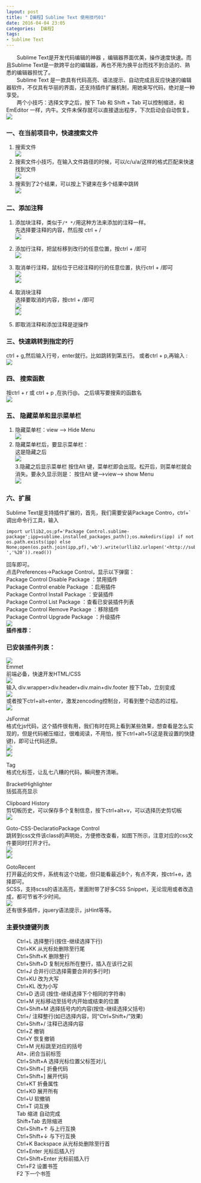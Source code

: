 ```yaml
---
layout: post
title: "【编程】Sublime Text 使用技巧01"
date: 2016-04-04 23:05
categories: 【编程】
tags:
- Sublime Text
---
```

　　Sublime Text是开发代码编辑的神器 ，编辑器界面优美，操作速度快速。而且Sublime Text是一款跨平台的编辑器，再也不用为换平台而找不到合适的、熟悉的编辑器担忧了。  
　　Sublime Text 是一款具有代码高亮、语法提示、自动完成且反应快速的编辑器软件，不仅具有华丽的界面，还支持插件扩展机制，用她来写代码，绝对是一种享受。  
　　两个小技巧：选择文字之后，按下 Tab 和 Shift + Tab 可以控制缩进，和 EmEditor 一样，内牛。文件未保存就可以直接退出程序，下次启动会自动恢复。  
![](http://upload.gezila.com/data/20130622/27991371863700.png)  

### 一、在当前项目中，快速搜索文件  
1. 搜索文件  
![](http://upload.gezila.com/data/20130622/46151371863700.png)  
2. 搜索文件小技巧，在输入文件路径的时候，可以/c/u/a/这样的格式匹配来快速找到文件  
![](http://upload.gezila.com/data/20130622/42221371863701.png)  
3. 搜索到了2个结果，可以按上下键来在多个结果中跳转  
![](http://upload.gezila.com/data/20130622/87551371863701.png)  

### 二、添加注释  
1. 添加块注释，类似于`/* */`用这种方法来添加的注释一样。  
先选择要注释的内容，然后按 ctrl + /  
![](http://upload.gezila.com/data/20130622/32961371863701.png)  

2. 添加行注释，把鼠标移到改行的任意位置，按ctrl + /即可  
![](http://upload.gezila.com/data/20130622/93941371863702.png)  
3. 取消单行注释，鼠标位于已经注释的行的任意位置，执行ctrl + /即可  
![](http://upload.gezila.com/data/20130622/32641371863702.png)  
![](http://upload.gezila.com/data/20130622/99301371863702.png)  
4. 取消块注释  
选择要取消的内容，按ctrl + /即可  
![](http://upload.gezila.com/data/20130622/45551371863702.png)  
![](http://upload.gezila.com/data/20130622/72001371863702.png)  
5. 即取消注释和添加注释是逆操作  

### 三、快速跳转到指定的行  
ctrl + g,然后输入行号，enter就行。比如跳转到第五行。 或者ctrl + p,再输入 :  
![](http://upload.gezila.com/data/20130622/22861371863703.png)  

### 四、 搜索函数  
按ctrl + r 或 ctrl + p ,在执行@。 之后填写要搜索的函数名  
![](http://upload.gezila.com/data/20130622/89771371863703.png)  

### 五、 隐藏菜单和显示菜单栏  
1. 隐藏菜单栏：view --> Hide Menu  
![](http://upload.gezila.com/data/20130622/37621371863703.png)  
2. 隐藏菜单栏后，要显示菜单栏：  
这是隐藏之后  
![](http://upload.gezila.com/data/20130622/14711371863703.png)  
3.隐藏之后显示菜单栏 按住Alt 键，菜单栏即会出现。松开后，则菜单栏就会消失。要永久显示则是： 按住Alt 键-->view--> show Menu  
![](http://upload.gezila.com/data/20130622/59761371863704.png)  

### 六、扩展  
Sublime Text是支持插件扩展的，首先，我们需要安装Package Contro，ctrl+\`调出命令行工具，输入  

```
import urllib2,os;pf='Package Control.sublime-package';ipp=sublime.installed_packages_path();os.makedirs(ipp) if not os.path.exists(ipp) else None;open(os.path.join(ipp,pf),'wb').write(urllib2.urlopen('<http://sublime.wbond.net/>'+pf.replace(' ','%20')).read())
```

回车即可。  
点击Preferences→Package Control，显示以下弹窗：  
Package Control Disable Package ：禁用插件  
Package Control enable Package ：启用插件  
Package Control Install Package ：安装插件  
Package Control List Package ：查看已安装插件列表  
Package Control Remove Package ：移除插件  
Package Control Upgrade Package ：升级插件  
![](http://upload.gezila.com/data/20130622/94591371863720.jpg)  
**插件推荐：**  
### 已安装插件列表：  
![](http://upload.gezila.com/data/20130622/83181371863720.jpg)  
Emmet  
前端必备，快速开发HTML/CSS  
![](http://upload.gezila.com/data/20130622/94121371863720.jpg)  
输入 div.wrapper>div.header+div.main+div.footer 按下Tab，立刻变成  
![](http://upload.gezila.com/data/20130622/47581371863720.jpg)  
或者按下ctrl+alt+enter，激发zencoding控制台，可看到整个动态的过程。  
![](http://upload.gezila.com/data/20130622/16651371863721.jpg)  

JsFormat  
格式化js代码，这个插件很有用，我们有时在网上看到某些效果，想查看是怎么实现的，但是代码被压缩过，很难阅读，不用怕，按下ctrl+alt+5(这是我设置的快捷键)，即可让代码还原。  
![](http://upload.gezila.com/data/20130622/43761371863721.jpg)  
![](http://upload.gezila.com/data/20130622/28971371863724.jpg)  

Tag  
格式化标签，让乱七八糟的代码，瞬间整齐清晰。  

BracketHighlighter  
括弧高亮显示  

Clipboard History  
剪切板历史，可以保存多个复制信息，按下ctrl+alt+v，可以选择历史剪切板  
![](http://upload.gezila.com/data/20130622/52591371863724.jpg)  

Goto-CSS-DeclaratioPackage Control  
跳转到css文件该class的声明处，方便修改查看，如图下所示，注意对应的css文件要同时打开才行。  
![](http://upload.gezila.com/data/20130622/44761371863724.jpg)  
![](http://upload.gezila.com/data/20130622/64311371863725.jpg)  

GotoRecent  
打开最近的文件，系统有这个功能，但只能看最近8个，有点不爽，按ctrl+e，选择即可。  
SCSS，支持scss的语法高亮，里面附带了好多CSS Snippet，无论现用或者改造成，都可节省不少时间。  
![](http://upload.gezila.com/data/20130622/99561371863725.jpg)  
还有很多插件，jquery语法提示，jsHint等等。  

### 主要快捷键列表  
　　Ctrl+L 选择整行(按住-继续选择下行)  
　　Ctrl+KK 从光标处删除至行尾  
　　Ctrl+Shift+K 删除整行  
　　Ctrl+Shift+D 复制光标所在整行，插入在该行之前  
　　Ctrl+J 合并行(已选择需要合并的多行时)  
　　Ctrl+KU 改为大写  
　　Ctrl+KL 改为小写  
　　Ctrl+D 选词 (按住-继续选择下个相同的字符串)  
　　Ctrl+M 光标移动至括号内开始或结束的位置  
　　Ctrl+Shift+M 选择括号内的内容(按住-继续选择父括号)  
　　Ctrl+/ 注释整行(如已选择内容，同“Ctrl+Shift+/”效果)  
　　Ctrl+Shift+/ 注释已选择内容  
　　Ctrl+Z 撤销  
　　Ctrl+Y 恢复撤销  
　　Ctrl+M 光标跳至对应的括号  
　　Alt+. 闭合当前标签  
　　Ctrl+Shift+A 选择光标位置父标签对儿  
　　Ctrl+Shift+[ 折叠代码  
　　Ctrl+Shift+] 展开代码  
　　Ctrl+KT 折叠属性  
　　Ctrl+K0 展开所有  
　　Ctrl+U 软撤销  
　　Ctrl+T 词互换  
　　Tab 缩进 自动完成  
　　Shift+Tab 去除缩进  
　　Ctrl+Shift+↑ 与上行互换  
　　Ctrl+Shift+↓ 与下行互换  
　　Ctrl+K Backspace 从光标处删除至行首  
　　Ctrl+Enter 光标后插入行  
　　Ctrl+Shift+Enter 光标前插入行  
　　Ctrl+F2 设置书签  
　　F2 下一个书签  